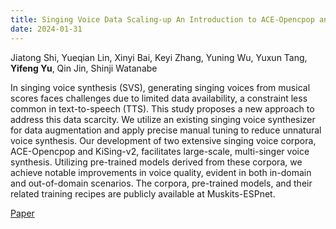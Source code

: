 ```yaml
---
title: Singing Voice Data Scaling-up An Introduction to ACE-Opencpop and KiSing-v2
date: 2024-01-31
---
```


Jiatong Shi, Yueqian Lin, Xinyi Bai, Keyi Zhang, Yuning Wu, Yuxun Tang, **Yifeng Yu**, Qin Jin, Shinji Watanabe

In singing voice synthesis (SVS), generating singing voices from musical scores faces challenges due to limited data availability, a constraint less common in text-to-speech (TTS). This study proposes a new approach to address this data scarcity. We utilize an existing singing voice synthesizer for data augmentation and apply precise manual tuning to reduce unnatural voice synthesis. Our development of two extensive singing voice corpora, ACE-Opencpop and KiSing-v2, facilitates large-scale, multi-singer voice synthesis. Utilizing pre-trained models derived from these corpora, we achieve notable improvements in voice quality, evident in both in-domain and out-of-domain scenarios. The corpora, pre-trained models, and their related training recipes are publicly available at Muskits-ESPnet.

[Paper](https://arxiv.org/abs/2401.17619)